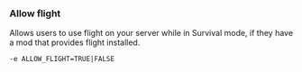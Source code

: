 ### Allow flight

Allows users to use flight on your server while in Survival mode, if they have a mod that provides flight installed.

    -e ALLOW_FLIGHT=TRUE|FALSE
